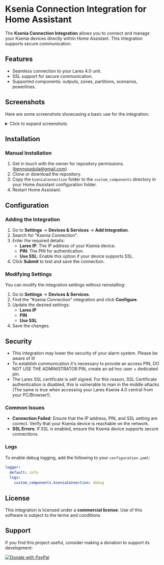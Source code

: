 # Ksenia Connection Integration for Home Assistant

The **Ksenia Connection Integration** allows you to connect and manage your Ksenia devices directly within Home Assistant. This integration supports secure communication.


## Features
- Seamless connection to your Lares 4.0 unit.
- SSL support for secure communication.
- Supported components: outputs, zones, partitions, scenarios, powerlines.

## Screenshots
Here are some screenshots showcasing a basic use for the integration:

<details>
<summary>Click to expand screenshots</summary>
   
![Screenshot 1](images/domus.png)

![Screenshot 2](images/consumi.png)

![Screenshot 3](images/scenari.png)

![Screenshot 4](images/luci.png)

</details>



## Installation

### Manual Installation
1. Get in touch with the owner for repository permissions. (bennypadula@gmail.com)
2. Clone or download the repository.
3. Copy the `kseniaConnection` folder to the `custom_components` directory in your Home Assistant configuration folder.
4. Restart Home Assistant.

## Configuration

### Adding the Integration
1. Go to **Settings** → **Devices & Services** → **Add Integration**.
2. Search for "Ksenia Connection".
3. Enter the required details:
   - **Lares IP**: The IP address of your Ksenia device.
   - **PIN**: The PIN for authentication.
   - **Use SSL**: Enable this option if your device supports SSL.
4. Click **Submit** to test and save the connection.

### Modifying Settings
You can modify the integration settings without reinstalling:
1. Go to **Settings** → **Devices & Services**.
2. Find the "Ksenia Connection" integration and click **Configure**.
3. Update the desired settings:
   - **Lares IP**
   - **PIN**
   - **Use SSL**
4. Save the changes.

## Security

- This integration may lower the security of your alarm system. Please be aware of it!
- To establish communication it's necessary to provide an access PIN, DO NOT USE THE ADMINISTRATOR PIN, create an ad hoc user + dedicated pin.
- The Lares SSL certificate is self signed. For this reason, SSL Certificate authentication is disabled, this is vulnerable to man in the middle attacks (The same is true when accessing your Lares Ksenia 4.0 central from your PC/Browser!).

### Common Issues
- **Connection Failed**: Ensure that the IP address, PIN, and SSL setting are correct. Verify that your Ksenia device is reachable on the network.
- **SSL Errors**: If SSL is enabled, ensure the Ksenia device supports secure connections.

### Logs
To enable debug logging, add the following to your `configuration.yaml`:

```yaml
logger:
  default: info
  logs:
    custom_components.kseniaConnection: debug
```

## License
This integration is licensed under a **commercial license**. Use of this software is subject to the terms and conditions

## Support

If you find this project useful, consider making a donation to support its development:

[![Donate with PayPal](https://img.shields.io/badge/Donate-PayPal-blue.svg)](https://www.paypal.com/donate/?hosted_button_id=XXMMY7ZYEHWW4)
